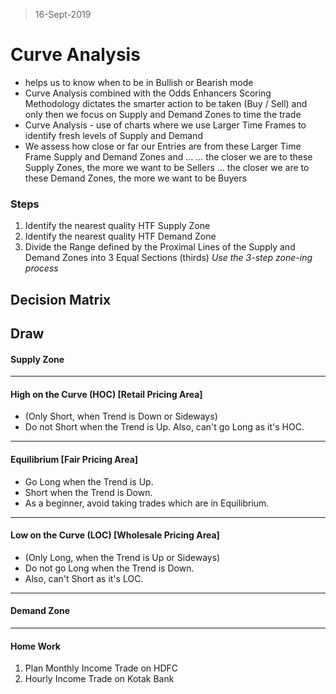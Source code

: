 > 16-Sept-2019
# Curve Analysis
- helps us to know when to be in Bullish or Bearish mode
- Curve Analysis combined with the Odds Enhancers Scoring Methodology dictates the smarter action to be taken (Buy / Sell) and only then we focus on Supply and Demand Zones to time the trade
- Curve Analysis - use of charts where we use Larger Time Frames to identify fresh levels of Supply and Demand
- We assess how close or far our Entries are from these Larger Time Frame Supply and Demand Zones and ...
	  ... the closer we are to these Supply Zones, the more we want to be Sellers
	  ... the closer we are to these Demand Zones, the more we want to be Buyers

### Steps

1. Identify the nearest quality HTF Supply Zone
2. Identify the nearest quality HTF Demand Zone
3. Divide the Range defined by the Proximal Lines of the Supply and Demand Zones into 3 Equal Sections (thirds)
*Use the 3-step zone-ing process*

## Decision Matrix

Draw
---
#### Supply Zone

---
#### High on the Curve (HOC) [Retail Pricing Area]
- (Only Short, when Trend is Down or Sideways)
- Do not Short when the Trend is Up. Also, can't go Long as it's HOC.

---
#### Equilibrium [Fair Pricing Area]
- Go Long when the Trend is Up.
- Short when the Trend is Down.
- As a beginner, avoid taking trades which are in Equilibrium.

---
#### Low on the Curve (LOC) [Wholesale Pricing Area]
- (Only Long, when the Trend is Up or Sideways)
- Do not go Long when the Trend is Down.
- Also, can't Short as it's LOC.

---
#### Demand Zone

---

#### Home Work
1. Plan Monthly Income Trade on HDFC
2. Hourly Income Trade on Kotak Bank
<!--stackedit_data:
eyJoaXN0b3J5IjpbNzEzMzY0NDM0XX0=
-->